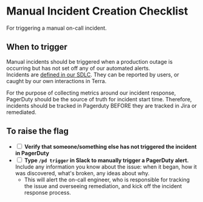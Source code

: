 # Manual Incident Creation Checklist

For triggering a manual on-call incident.

## When to trigger

Manual incidents should be triggered when a production outage is occurring but has not set off any of our automated alerts.  
Incidents are [defined in our SDLC](https://docs.google.com/document/d/1rLUMry-VAWsewEz2mOLfdzH-7UKxuIn35VlzZH90CcI/edit#).  They can be reported by users, or caught by our own interactions in Terra. 

For the purpose of collecting metrics around our incident response, PagerDuty should be the source of truth for incident start time. 
Therefore, incidents should be tracked in Pagerduty BEFORE they are tracked in Jira or remediated. 

## To raise the flag
- <input type='checkbox'> **Verify that someone/something else has not triggered the incident in PagerDuty**
- <input type='checkbox'> **Type `/pd trigger` in Slack to manually trigger a PagerDuty alert.**  Include any information you know about the issue: when it began, how it was discovered, what's broken, any ideas about why.
    - This will alert the on-call engineer, who is responsible for tracking the issue and overseeing remediation, and kick off the incident response process.
